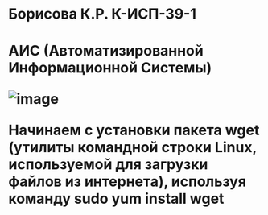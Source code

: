 <h1> Борисова К.Р. К-ИСП-39-1 <h1>

АИС (Автоматизированной Информационной Системы)

![image](https://github.com/user-attachments/assets/079ecc14-8b07-4d55-aff2-41dac92cf19c)

Начинаем с установки пакета wget (утилиты командной строки Linux, используемой для загрузки файлов из интернета), используя команду sudo yum install wget


